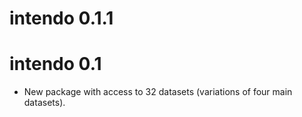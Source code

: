 # intendo 0.1.1

# intendo 0.1

* New package with access to 32 datasets (variations of four main datasets).
